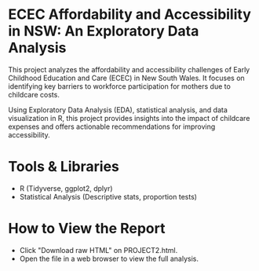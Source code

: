 # ECEC Affordability and Accessibility in NSW: An Exploratory Data Analysis
This project analyzes the affordability and accessibility challenges of Early Childhood Education and Care (ECEC) in New South Wales. It focuses on identifying key barriers to workforce participation for mothers due to childcare costs.

Using Exploratory Data Analysis (EDA), statistical analysis, and data visualization in R, this project provides insights into the impact of childcare expenses and offers actionable recommendations for improving accessibility.

# Tools & Libraries
- R (Tidyverse, ggplot2, dplyr)
- Statistical Analysis (Descriptive stats, proportion tests)

# How to View the Report
- Click "Download raw HTML" on PROJECT2.html.
- Open the file in a web browser to view the full analysis.
